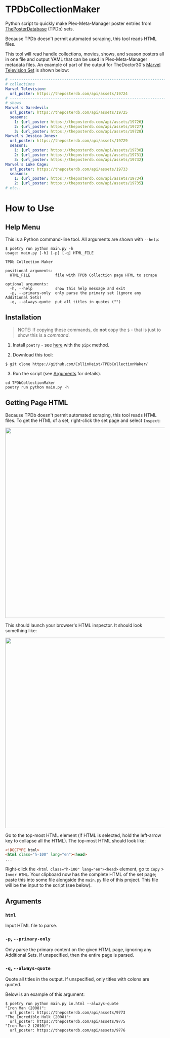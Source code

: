 # TPDbCollectionMaker
Python script to quickly make Plex-Meta-Manager poster entries from
[ThePosterDatabase](https://theposterdb.com) (TPDb) sets.

Because TPDb doesn't permit automated scraping, this tool reads HTML files.

This tool will read handle collections, movies, shows, and season posters all in
one file and output YAML that can be used in Plex-Meta-Manager metadata files.
An example of part of the output for TheDoctor30's
[Marvel Television Set](https://theposterdb.com/set/11318) is shown below:

```yaml
# --------------------------------------------------------------------------------
# collections
Marvel Television:
  url_poster: https://theposterdb.com/api/assets/19724
# --------------------------------------------------------------------------------
# shows
Marvel's Daredevil:
  url_poster: https://theposterdb.com/api/assets/19725
  seasons:
    1: {url_poster: https://theposterdb.com/api/assets/19726}
    2: {url_poster: https://theposterdb.com/api/assets/19727}
    3: {url_poster: https://theposterdb.com/api/assets/19728}
Marvel's Jessica Jones:
  url_poster: https://theposterdb.com/api/assets/19729
  seasons:
    1: {url_poster: https://theposterdb.com/api/assets/19730}
    2: {url_poster: https://theposterdb.com/api/assets/19731}
    3: {url_poster: https://theposterdb.com/api/assets/19732}
Marvel's Luke Cage:
  url_poster: https://theposterdb.com/api/assets/19733
  seasons:
    1: {url_poster: https://theposterdb.com/api/assets/19734}
    2: {url_poster: https://theposterdb.com/api/assets/19735}
# etc..
```

# How to Use
## Help Menu
This is a Python command-line tool. All arguments are shown with `--help`:

```console
$ poetry run python main.py -h
usage: main.py [-h] [-p] [-q] HTML_FILE

TPDb Collection Maker

positional arguments:
  HTML_FILE           file with TPDb Collection page HTML to scrape

optional arguments:
  -h, --help          show this help message and exit
  -p, --primary-only  only parse the primary set (ignore any Additional Sets)
  -q, --always-quote  put all titles in quotes ("")
  ```

## Installation

> NOTE: If copying these commands, do __not__ copy the `$` - that is just to
show this is a _command_.

1. Install `poetry` - see [here](https://python-poetry.org/docs/#installation)
with the `pipx` method.

2. Download this tool:
```console
$ git clone https://github.com/CollinHeist/TPDbCollectionMaker/
```

3. Run the script (see [Arguments](#arguments) for details).
```
cd TPDbCollectionMaker
poetry run python main.py -h
```

## Getting Page HTML
Because TPDb doesn't permit automated scraping, this tool reads HTML files. To
get the HTML of a set, right-click the set page and select `Inspect`:

<img src="https://user-images.githubusercontent.com/17693271/168729610-42ac80fc-afb7-40b4-a6bd-39b3f310619c.jpg" width="600"/>

This should launch your browser's HTML inspector. It should look something like:

<img src="https://user-images.githubusercontent.com/17693271/168729837-eacfc4d8-29d3-4968-80f2-17ed164a8884.jpg" width="600"/>

Go to the top-most HTML element (if HTML is selected, hold the left-arrow key
to collapse all the HTML). The top-most HTML should look like:

```html
<!DOCTYPE html>
<html class="h-100" lang="en"><head>
...
```

Right-click the `<html class="h-100" lang="en"><head>` element, go to `Copy` >
`Inner HTML`. Your clipboard now has the complete HTML of the set page; paste
this into some file alongside the `main.py` file of this project. This file will
be the input to the script (see below).

## Arguments
### `html`
Input HTML file to parse.

### `-p`, `--primary-only`
Only parse the primary content on the given HTML page, ignoring any Additional
Sets. If unspecified, then the entire page is parsed.

### `-q`, `--always-quote`
Quote all titles in the output. If unspecified, only titles with colons are
quoted.

Below is an example of this argument:

```console
$ poetry run python main.py in.html --always-quote
"Iron Man (2008)":
  url_poster: https://theposterdb.com/api/assets/9773
"The Incredible Hulk (2008)":
  url_poster: https://theposterdb.com/api/assets/9775
"Iron Man 2 (2010)":
  url_poster: https://theposterdb.com/api/assets/9776
```
